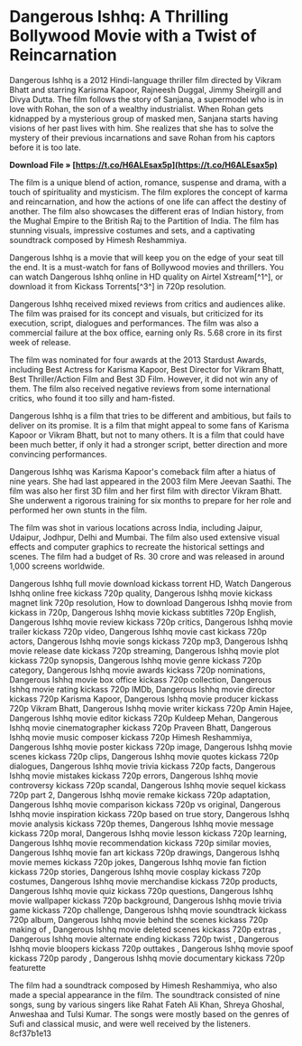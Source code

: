 
 
# Dangerous Ishhq: A Thrilling Bollywood Movie with a Twist of Reincarnation
 
Dangerous Ishhq is a 2012 Hindi-language thriller film directed by Vikram Bhatt and starring Karisma Kapoor, Rajneesh Duggal, Jimmy Sheirgill and Divya Dutta. The film follows the story of Sanjana, a supermodel who is in love with Rohan, the son of a wealthy industrialist. When Rohan gets kidnapped by a mysterious group of masked men, Sanjana starts having visions of her past lives with him. She realizes that she has to solve the mystery of their previous incarnations and save Rohan from his captors before it is too late.
 
**Download File » [https://t.co/H6ALEsax5p](https://t.co/H6ALEsax5p)**


 
The film is a unique blend of action, romance, suspense and drama, with a touch of spirituality and mysticism. The film explores the concept of karma and reincarnation, and how the actions of one life can affect the destiny of another. The film also showcases the different eras of Indian history, from the Mughal Empire to the British Raj to the Partition of India. The film has stunning visuals, impressive costumes and sets, and a captivating soundtrack composed by Himesh Reshammiya.
 
Dangerous Ishhq is a movie that will keep you on the edge of your seat till the end. It is a must-watch for fans of Bollywood movies and thrillers. You can watch Dangerous Ishhq online in HD quality on Airtel Xstream[^1^], or download it from Kickass Torrents[^3^] in 720p resolution.
  
Dangerous Ishhq received mixed reviews from critics and audiences alike. The film was praised for its concept and visuals, but criticized for its execution, script, dialogues and performances. The film was also a commercial failure at the box office, earning only Rs. 5.68 crore in its first week of release.
 
The film was nominated for four awards at the 2013 Stardust Awards, including Best Actress for Karisma Kapoor, Best Director for Vikram Bhatt, Best Thriller/Action Film and Best 3D Film. However, it did not win any of them. The film also received negative reviews from some international critics, who found it too silly and ham-fisted.
 
Dangerous Ishhq is a film that tries to be different and ambitious, but fails to deliver on its promise. It is a film that might appeal to some fans of Karisma Kapoor or Vikram Bhatt, but not to many others. It is a film that could have been much better, if only it had a stronger script, better direction and more convincing performances.
  
Dangerous Ishhq was Karisma Kapoor's comeback film after a hiatus of nine years. She had last appeared in the 2003 film Mere Jeevan Saathi. The film was also her first 3D film and her first film with director Vikram Bhatt. She underwent a rigorous training for six months to prepare for her role and performed her own stunts in the film.
 
The film was shot in various locations across India, including Jaipur, Udaipur, Jodhpur, Delhi and Mumbai. The film also used extensive visual effects and computer graphics to recreate the historical settings and scenes. The film had a budget of Rs. 30 crore and was released in around 1,000 screens worldwide.
 
Dangerous Ishhq full movie download kickass torrent HD,  Watch Dangerous Ishhq online free kickass 720p quality,  Dangerous Ishhq movie kickass magnet link 720p resolution,  How to download Dangerous Ishhq movie from kickass in 720p,  Dangerous Ishhq movie kickass subtitles 720p English,  Dangerous Ishhq movie review kickass 720p critics,  Dangerous Ishhq movie trailer kickass 720p video,  Dangerous Ishhq movie cast kickass 720p actors,  Dangerous Ishhq movie songs kickass 720p mp3,  Dangerous Ishhq movie release date kickass 720p streaming,  Dangerous Ishhq movie plot kickass 720p synopsis,  Dangerous Ishhq movie genre kickass 720p category,  Dangerous Ishhq movie awards kickass 720p nominations,  Dangerous Ishhq movie box office kickass 720p collection,  Dangerous Ishhq movie rating kickass 720p IMDb,  Dangerous Ishhq movie director kickass 720p Karisma Kapoor,  Dangerous Ishhq movie producer kickass 720p Vikram Bhatt,  Dangerous Ishhq movie writer kickass 720p Amin Hajee,  Dangerous Ishhq movie editor kickass 720p Kuldeep Mehan,  Dangerous Ishhq movie cinematographer kickass 720p Praveen Bhatt,  Dangerous Ishhq movie music composer kickass 720p Himesh Reshammiya,  Dangerous Ishhq movie poster kickass 720p image,  Dangerous Ishhq movie scenes kickass 720p clips,  Dangerous Ishhq movie quotes kickass 720p dialogues,  Dangerous Ishhq movie trivia kickass 720p facts,  Dangerous Ishhq movie mistakes kickass 720p errors,  Dangerous Ishhq movie controversy kickass 720p scandal,  Dangerous Ishhq movie sequel kickass 720p part 2,  Dangerous Ishhq movie remake kickass 720p adaptation,  Dangerous Ishhq movie comparison kickass 720p vs original,  Dangerous Ishhq movie inspiration kickass 720p based on true story,  Dangerous Ishhq movie analysis kickass 720p themes,  Dangerous Ishhq movie message kickass 720p moral,  Dangerous Ishhq movie lesson kickass 720p learning,  Dangerous Ishhq movie recommendation kickass 720p similar movies,  Dangerous Ishhq movie fan art kickass 720p drawings,  Dangerous Ishhq movie memes kickass 720p jokes,  Dangerous Ishhq movie fan fiction kickass 720p stories,  Dangerous Ishhq movie cosplay kickass 720p costumes,  Dangerous Ishhq movie merchandise kickass 720p products,  Dangerous Ishhq movie quiz kickass 720p questions,  Dangerous Ishhq movie wallpaper kickass 720p background,  Dangerous Ishhq movie trivia game kickass 720p challenge,  Dangerous Ishhq movie soundtrack kickass 720p album,  Dangerous Ishhq movie behind the scenes kickass 720p making of ,  Dangerous Ishhq movie deleted scenes kickass 720p extras ,  Dangerous Ishhq movie alternate ending kickass 720p twist ,  Dangerous Ishhq movie bloopers kickass 720p outtakes ,  Dangerous Ishhq movie spoof kickass 720p parody ,  Dangerous Ishhq movie documentary kickass 720p featurette
 
The film had a soundtrack composed by Himesh Reshammiya, who also made a special appearance in the film. The soundtrack consisted of nine songs, sung by various singers like Rahat Fateh Ali Khan, Shreya Ghoshal, Anweshaa and Tulsi Kumar. The songs were mostly based on the genres of Sufi and classical music, and were well received by the listeners.
 8cf37b1e13
 
